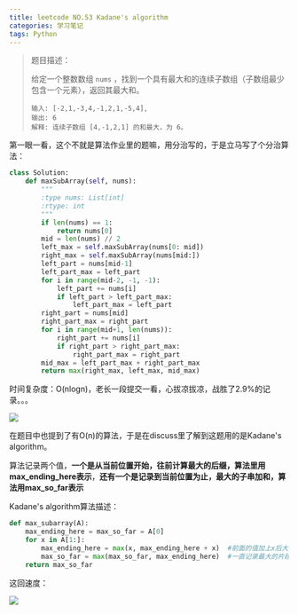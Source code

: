 ```yaml
---
title: leetcode NO.53 Kadane's algorithm
categories: 学习笔记
tags: Python
---
```




> 题目描述：
>
> 给定一个整数数组 `nums` ，找到一个具有最大和的连续子数组（子数组最少包含一个元素），返回其最大和。
>
> ```
> 输入: [-2,1,-3,4,-1,2,1,-5,4],
> 输出: 6
> 解释: 连续子数组 [4,-1,2,1] 的和最大，为 6。
> ```



第一眼一看，这个不就是算法作业里的题嘛，用分治写的，于是立马写了个分治算法：

```python
class Solution:
    def maxSubArray(self, nums):
        """
        :type nums: List[int]
        :rtype: int
        """
        if len(nums) == 1: 
            return nums[0]
        mid = len(nums) // 2
        left_max = self.maxSubArray(nums[0: mid])  
        right_max = self.maxSubArray(nums[mid:])
        left_part = nums[mid-1]
        left_part_max = left_part
        for i in range(mid-2, -1, -1):
            left_part += nums[i]
            if left_part > left_part_max:
                left_part_max = left_part
        right_part = nums[mid]
        right_part_max = right_part
        for i in range(mid+1, len(nums)):
            right_part += nums[i]
            if right_part > right_part_max:
                right_part_max = right_part
        mid_max = left_part_max + right_part_max
        return max(right_max, left_max, mid_max)
```

时间复杂度：O(nlogn)，老长一段提交一看，心拔凉拔凉，战胜了2.9%的记录。。。

![](http://octtw77pk.bkt.clouddn.com/WX20180705-161108@2x.png)



在题目中也提到了有O(n)的算法，于是在discuss里了解到这题用的是Kadane's algorithm。

算法记录两个值，**一个是从当前位置开始，往前计算最大的后缀，算法里用max_ending_here表示**，**还有一个是记录到当前位置为止，最大的子串加和，算法用max_so_far表示**



Kadane's algorithm算法描述：

```python
def max_subarray(A):
    max_ending_here = max_so_far = A[0]
    for x in A[1:]:
        max_ending_here = max(x, max_ending_here + x)  #前面的值加上x后大，还是单独x大，如果单独一个x还大点，那就从x开始记录，前面的都不要了
        max_so_far = max(max_so_far, max_ending_here)  #一直记录最大的片段加和
    return max_so_far
```

这回速度：

![](http://octtw77pk.bkt.clouddn.com/WX20180705-164625@2x.png)